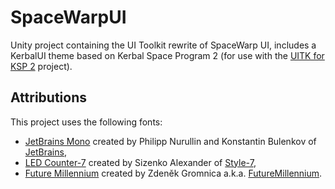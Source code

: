 # SpaceWarpUI
Unity project containing the UI Toolkit rewrite of SpaceWarp UI, includes a KerbalUI theme based on Kerbal Space Program 2 (for use with the [UITK for KSP 2](https://github.com/jan-bures/Ksp2Uitk) project).

## Attributions
This project uses the following fonts:
- [JetBrains Mono](https://www.jetbrains.com/lp/mono) created by Philipp Nurullin and Konstantin Bulenkov of [JetBrains](https://www.jetbrains.com),
- [LED Counter-7](https://www.1001fonts.com/led-counter-7-font.html) created by Sizenko Alexander of [Style-7](http://www.styleseven.com),
- [Future Millennium](https://futuremillennium.com/fonts/future-millennium/) created by Zdeněk Gromnica a.k.a. [FutureMillennium](https://futuremillennium.com).